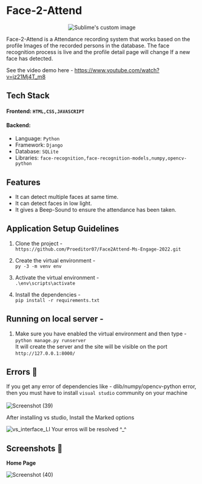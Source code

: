 
# Face-2-Attend

<p align="center">
  <img src="https://user-images.githubusercontent.com/93596441/170276115-71567319-cfdd-4ad6-b489-7bba3eda9997.png"?raw=true" alt="Sublime's custom image"/>
</p>
Face-2-Attend is a Attendance recording system that works based on the profile Images of the recorded persons in the database. The face recognition process is live and the profile detail page will change If a new face has detected.
                                                                                                                                          
See the video demo here - https://www.youtube.com/watch?v=jz21Mj4T_m8
                                                                                                                                          
## Tech Stack                                                                                                                                           
#### Frontend: ```HTML,CSS,JAVASCRIPT```    
#### Backend:
* Language: ```Python```
* Framework: ```Django```                                                                                                                                         
* Database: ```SQLite```
* Libraries: ```face-recognition,face-recognition-models,numpy,opencv-python```                                                                                                                                         
## Features
* It can detect multiple faces at same time.
* It can detect faces in low light.
* It gives a Beep-Sound to ensure the attendance has been taken.                                                                                                                                          
## Application Setup Guidelines                                                                                                                                          
                                                                                                                                          
  1. Clone the project -                                                                                                                                        
  ```https://github.com/Proeditor07/Face2Attend-Ms-Engage-2022.git```
                                                                                                                                          
  2. Create the virtual environment - 
 </br>```py -3 -m venv env```                                                                                                                                            
  
  3. Activate the virtual environment -                                                                                                                               </br>```.\env\scripts\activate```           
                                                                                                                                        
                                                                                                                                          

                                                                                                                                          
  3. Install the dependencies -  
  ```pip install -r requirements.txt```                                                                                                                               
   
  ## Running on local server - 
   
  1. Make sure you have enabled the virtual environment and then type - 
    </br>```python manage.py runserver``` 
    </br>It will create the server and the site will be visible on the port ```http://127.0.0.1:8000/```     
                                                                                                                                                                                                                                                                             
## Errors 🛑
 If you get any error of dependencies like - dlib/numpy/opencv-python error, then you must have to install ```visual studio``` community on your machine</br>  
![Screenshot (39)](https://user-images.githubusercontent.com/73808096/170742475-4d8a8e5a-6d2b-454f-84d5-a64481b7a9a4.png)

                                                                                                                                          
After installing vs studio, Install the Marked options                                                                                                                          
              
 ![vs_interface_LI](https://user-images.githubusercontent.com/73808096/170742922-a8ce501a-c0d8-4d7d-a087-b619c6774c5b.jpg)
Your erros will be resolved ^_^

## Screenshots 📁                                                                                                                                          
**Home Page**
                                                                                                                                          
 ![Screenshot (40)](https://user-images.githubusercontent.com/73808096/170746440-63867f32-1b66-49e1-b617-d1d60ec485b8.png)
                                                                                                                                         
